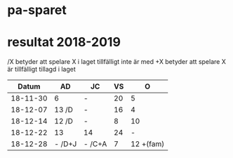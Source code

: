 # pa-sparet

# resultat 2018-2019

/X betyder att spelare X i laget tillfälligt inte är med 
+X betyder att spelare X är tillfälligt tillagd i laget

Datum|AD|JC|VS|O|
-----------|-----|-----|-----|-----|
18-11-30 |6|-|20|5|
18-12-07 |13 /D|-|16|4|
18-12-14 |12 /D|-|8|10|
18-12-22 |13|14|24| - |
18-12-28 |- /D+J| - /C+A| 7 | 12 +(fam) |
